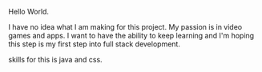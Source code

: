 Hello World. 

I have no idea what I am making for this project. My passion is in video games and apps.
I want to have the ability to keep learning and I'm hoping this step is my first step
into full stack development.

skills for this is java and css.
